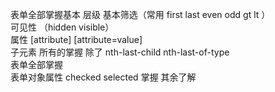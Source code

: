 表单全部掌握基本   层级   基本筛选（常用 first last   even  odd  gt  lt  ）<br>
可见性 （hidden   visible）<br>
属性 [attribute] [attribute=value]<br>
子元素  所有的掌握   除了 nth-last-child  nth-last-of-type<br>
表单全部掌握<br>
表单对象属性  checked   selected 掌握   其余了解